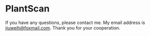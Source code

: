 # PlantScan

If you have any questions, please contact me. My email address is jiuweih@foxmail.com. Thank you for your cooperation.
